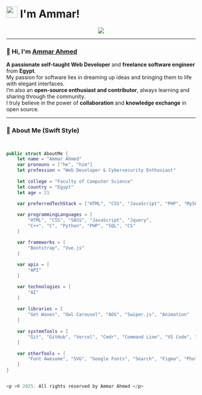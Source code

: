 <h1 >
  <img src="https://emojis.slackmojis.com/emojis/images/1531849430/4246/blob-sunglasses.gif?1531849430" width="30"/>
  I'm Ammar!
</h1>

<p align="center">
  <a href="https://github.com/DenverCoder1/readme-typing-svg">
    <img src="https://readme-typing-svg.herokuapp.com/?lines=Ammar%20Ahmed%20Mustafa;Front%20End%20Developer%20&font=Fira%20Code&center=true&width=440&height=45&color=ffffff&vCenter=true&size=22">
  </a>
</p>

---

### 👋 Hi, I'm [Ammar Ahmed](https://eng-ammar.com/)



<p >
  <strong>A passionate self-taught Web Developer</strong> and <strong>freelance software engineer</strong> from <strong>Egypt</strong>.<br>
  My passion for software lies in dreaming up ideas and bringing them to life with elegant interfaces.<br>
  I’m also an <strong>open-source enthusiast and contributor</strong>, always learning and sharing through the community.<br>
  I truly believe in the power of <strong>collaboration</strong> and <strong>knowledge exchange</strong> in open source.
</p>


---

### 🧠 About Me (Swift Style)

```swift


public struct AboutMe {
    let name = "Ammar Ahmed"
    var pronouns = ["he", "him"]
    let profession = "Web Developer & Cybersecurity Enthusiast"
    
    let college = "Faculty of Computer Science"
    let country = "Egypt"
    let age = 21

    var preferredTechStack = ["HTML", "CSS", "JavaScript", "PHP", "MySQL"]
    
    var programmingLanguages = [
        "HTML", "CSS", "SASS", "JavaScript", "Jquery",
        "C++", "C", "Python", "PHP", "SQL", "CS"
    ]

    var frameworks = [
        "Bootstrap", "Vue.js"
    ]
    
    var apis = [
        "API"
    ]

    var technologies = [
        "AI"
    ]
    
    var libraries = [
        "Get Waves", "Owl Carousel", "AOS", "Swiper.js", "Animation"
    ]
    
    var systemTools = [
        "Git", "GitHub", "Vercel", "Cmdr", "Command Line", "VS Code", "ChatGPT"
    ]

    var otherTools = [
        "Font Awesome", "SVG", "Google Fonts", "Search", "Figma", "Photoshop"
    ]
}


<p >© 2025. All rights reserved by Ammar Ahmed </p>

